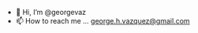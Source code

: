 - 👋 Hi, I’m @georgevaz
- 📫 How to reach me ... george.h.vazquez@gmail.com

<!---
georgevaz/georgevaz is a ✨ special ✨ repository because its `README.md` (this file) appears on your GitHub profile.
You can click the Preview link to take a look at your changes.
--->
